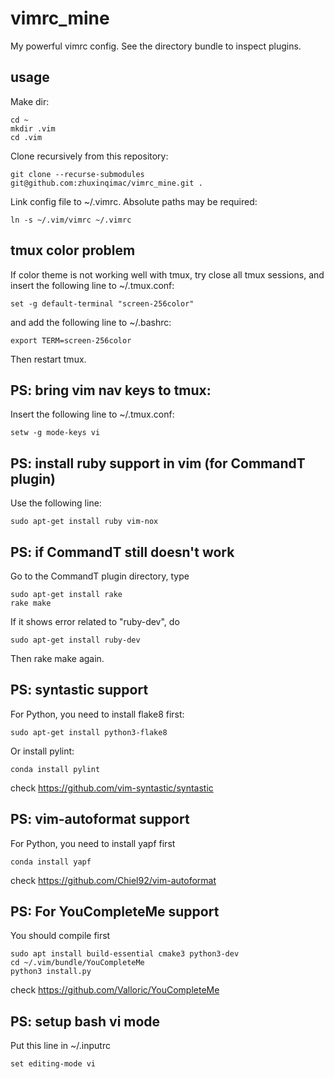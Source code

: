 # vimrc_mine
My powerful vimrc config.
See the directory bundle to inspect plugins.

## usage
Make dir:
```
cd ~
mkdir .vim
cd .vim
```
Clone recursively from this repository:
```
git clone --recurse-submodules git@github.com:zhuxinqimac/vimrc_mine.git .
```
Link config file to ~/.vimrc. Absolute paths may be required:
```
ln -s ~/.vim/vimrc ~/.vimrc
```

## tmux color problem
If color theme is not working well with tmux, try close all tmux sessions, 
and insert the following line to ~/.tmux.conf:
```
set -g default-terminal "screen-256color"
```
and add the following line to ~/.bashrc:
```
export TERM=screen-256color
```
Then restart tmux.

## PS: bring vim nav keys to tmux:
Insert the following line to ~/.tmux.conf:
```
setw -g mode-keys vi
```

## PS: install ruby support in vim (for CommandT plugin)
Use the following line:
```
sudo apt-get install ruby vim-nox
```

## PS: if CommandT still doesn't work
Go to the CommandT plugin directory, type 
```
sudo apt-get install rake
rake make
```
If it shows error related to "ruby-dev", do
```
sudo apt-get install ruby-dev
```
Then rake make again.

## PS: syntastic support
For Python, you need to install flake8 first:
```
sudo apt-get install python3-flake8
```
Or install pylint:
```
conda install pylint
```
check https://github.com/vim-syntastic/syntastic

## PS: vim-autoformat support
For Python, you need to install yapf first
```
conda install yapf
```
check https://github.com/Chiel92/vim-autoformat

## PS: For YouCompleteMe support
You should compile first
```
sudo apt install build-essential cmake3 python3-dev
cd ~/.vim/bundle/YouCompleteMe
python3 install.py
```
check https://github.com/Valloric/YouCompleteMe

## PS: setup bash vi mode
Put this line in ~/.inputrc
```
set editing-mode vi
```
